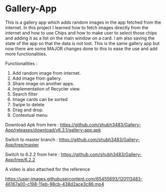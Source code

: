 # Gallery-App

This is a gallery app which adds random images in the app fetched from the internet. In this project I learned how to fetch images directly from the internet and how to use Chips and how to make user to select those chips and adding it as a list on the main window on a card. I am also saving the state of the app so that the data is not lost. This is the same gallery app but now there are some MAJOR changes done to this to ease the use and add more functionalities.

Functionalities : 
1) Add random image from internet.
2) Add image from gallery.
3) Share image on another apps.
4) Implementation of Recycler view.
5) Search filter
6) Image cards can be sorted
7) Swipe to delete
8) Drag and drop.
9) Contextual menu

Download Apk from here : https://github.com/shubh3483/Gallery-App/releases/download/v6.3.1/gallery-app.apk

Switch to master branch : https://github.com/shubh3483/Gallery-App/tree/master

Switch to 6.2.2 from here : https://github.com/shubh3483/Gallery-App/tree/6.2.2

A video is also attached for the reference 

https://user-images.githubusercontent.com/65455693/120113483-46167a00-c198-11eb-98cb-438d2ace3c86.mp4

